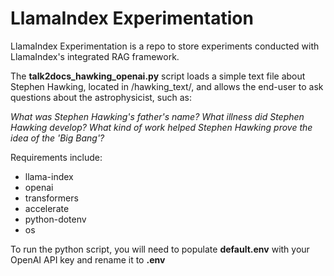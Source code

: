 # LlamaIndex Experimentation
LlamaIndex Experimentation is a repo to store experiments conducted with LlamaIndex's integrated RAG framework.

The **talk2docs_hawking_openai.py** script loads a simple text file about Stephen Hawking, located in /hawking_text/, and
allows the end-user to ask questions about the astrophysicist, such as:

  *What was Stephen Hawking's father's name?*
  *What illness did Stephen Hawking develop?*
  *What kind of work helped Stephen Hawking prove the idea of the 'Big Bang'?*

Requirements include:
* llama-index
* openai
* transformers
* accelerate
* python-dotenv
* os

To run the python script, you will need to populate **default.env** with your OpenAI API key and rename it to **.env**
